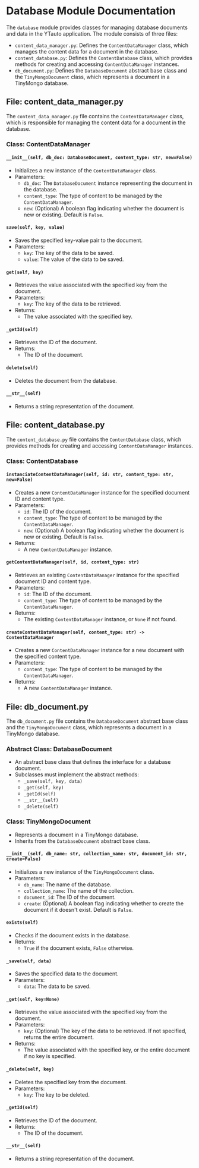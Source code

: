 # Database Module Documentation

The `database` module provides classes for managing database documents and data in the YTauto application. The module consists of three files:

- `content_data_manager.py`: Defines the `ContentDataManager` class, which manages the content data for a document in the database.
- `content_database.py`: Defines the `ContentDatabase` class, which provides methods for creating and accessing `ContentDataManager` instances.
- `db_document.py`: Defines the `DatabaseDocument` abstract base class and the `TinyMongoDocument` class, which represents a document in a TinyMongo database.

## File: content_data_manager.py

The `content_data_manager.py` file contains the `ContentDataManager` class, which is responsible for managing the content data for a document in the database.

### Class: ContentDataManager

#### `__init__(self, db_doc: DatabaseDocument, content_type: str, new=False)`

- Initializes a new instance of the `ContentDataManager` class.
- Parameters:
  - `db_doc`: The `DatabaseDocument` instance representing the document in the database.
  - `content_type`: The type of content to be managed by the `ContentDataManager`.
  - `new`: (Optional) A boolean flag indicating whether the document is new or existing. Default is `False`.

#### `save(self, key, value)`

- Saves the specified key-value pair to the document.
- Parameters:
  - `key`: The key of the data to be saved.
  - `value`: The value of the data to be saved.

#### `get(self, key)`

- Retrieves the value associated with the specified key from the document.
- Parameters:
  - `key`: The key of the data to be retrieved.
- Returns:
  - The value associated with the specified key.

#### `_getId(self)`

- Retrieves the ID of the document.
- Returns:
  - The ID of the document.

#### `delete(self)`

- Deletes the document from the database.

#### `__str__(self)`

- Returns a string representation of the document.

## File: content_database.py

The `content_database.py` file contains the `ContentDatabase` class, which provides methods for creating and accessing `ContentDataManager` instances.

### Class: ContentDatabase

#### `instanciateContentDataManager(self, id: str, content_type: str, new=False)`

- Creates a new `ContentDataManager` instance for the specified document ID and content type.
- Parameters:
  - `id`: The ID of the document.
  - `content_type`: The type of content to be managed by the `ContentDataManager`.
  - `new`: (Optional) A boolean flag indicating whether the document is new or existing. Default is `False`.
- Returns:
  - A new `ContentDataManager` instance.

#### `getContentDataManager(self, id, content_type: str)`

- Retrieves an existing `ContentDataManager` instance for the specified document ID and content type.
- Parameters:
  - `id`: The ID of the document.
  - `content_type`: The type of content to be managed by the `ContentDataManager`.
- Returns:
  - The existing `ContentDataManager` instance, or `None` if not found.

#### `createContentDataManager(self, content_type: str) -> ContentDataManager`

- Creates a new `ContentDataManager` instance for a new document with the specified content type.
- Parameters:
  - `content_type`: The type of content to be managed by the `ContentDataManager`.
- Returns:
  - A new `ContentDataManager` instance.

## File: db_document.py

The `db_document.py` file contains the `DatabaseDocument` abstract base class and the `TinyMongoDocument` class, which represents a document in a TinyMongo database.

### Abstract Class: DatabaseDocument

- An abstract base class that defines the interface for a database document.
- Subclasses must implement the abstract methods:
  - `_save(self, key, data)`
  - `_get(self, key)`
  - `_getId(self)`
  - `__str__(self)`
  - `_delete(self)`

### Class: TinyMongoDocument

- Represents a document in a TinyMongo database.
- Inherits from the `DatabaseDocument` abstract base class.

#### `__init__(self, db_name: str, collection_name: str, document_id: str, create=False)`

- Initializes a new instance of the `TinyMongoDocument` class.
- Parameters:
  - `db_name`: The name of the database.
  - `collection_name`: The name of the collection.
  - `document_id`: The ID of the document.
  - `create`: (Optional) A boolean flag indicating whether to create the document if it doesn't exist. Default is `False`.

#### `exists(self)`

- Checks if the document exists in the database.
- Returns:
  - `True` if the document exists, `False` otherwise.

#### `_save(self, data)`

- Saves the specified data to the document.
- Parameters:
  - `data`: The data to be saved.

#### `_get(self, key=None)`

- Retrieves the value associated with the specified key from the document.
- Parameters:
  - `key`: (Optional) The key of the data to be retrieved. If not specified, returns the entire document.
- Returns:
  - The value associated with the specified key, or the entire document if no key is specified.

#### `_delete(self, key)`

- Deletes the specified key from the document.
- Parameters:
  - `key`: The key to be deleted.

#### `_getId(self)`

- Retrieves the ID of the document.
- Returns:
  - The ID of the document.

#### `__str__(self)`

- Returns a string representation of the document.